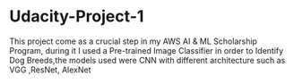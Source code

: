 # Udacity-Project-1
This project come as a crucial step in my AWS AI &amp; ML Scholarship Program, during it I used a Pre-trained Image Classifier in order to Identify Dog Breeds,the models used were CNN with different architecture such as VGG ,ResNet, AlexNet
